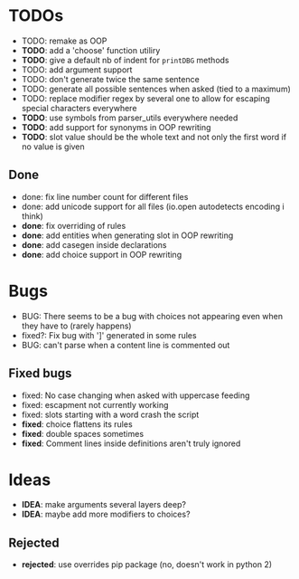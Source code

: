 # TODOs

- TODO: remake as OOP
- **TODO**: add a 'choose' function utiliry
- **TODO**: give a default nb of indent for `printDBG` methods
- TODO: add argument support
- TODO: don't generate twice the same sentence
- TODO: generate all possible sentences when asked (tied to a maximum)
- TODO: replace modifier regex by several one to allow for escaping special characters everywhere
- **TODO**: use symbols from parser_utils everywhere needed
- **TODO**: add support for synonyms in OOP rewriting
- **TODO**: slot value should be the whole text and not only the first word if no value is given

## Done

- done: fix line number count for different files
- done: add unicode support for all files (io.open autodetects encoding i think)
- **done**: fix overriding of rules
- **done**: add entities when generating slot in OOP rewriting
- **done**: add casegen inside declarations
- **done**: add choice support in OOP rewriting

# Bugs

- BUG: There seems to be a bug with choices not appearing even when they have to (rarely happens)
- fixed?: Fix bug with ']' generated in some rules
- BUG: can't parse when a content line is commented out

## Fixed bugs

- fixed: No case changing when asked with uppercase feeding
- fixed: escapment not currently working
- fixed: slots starting with a word crash the script
- **fixed**: choice flattens its rules
- **fixed**: double spaces sometimes
- **fixed**: Comment lines inside definitions aren't truly ignored

# Ideas

- **IDEA**: make arguments several layers deep?
- **IDEA**: maybe add more modifiers to choices?

## Rejected

- **rejected**: use overrides pip package (no, doesn't work in python 2)
